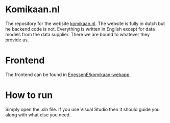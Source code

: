 # Komikaan.nl
The repository for the website [komikaan.nl](https://komikaan.nl). The website is fully in dutch but he backend code is not. Everything is written in English except for data models from the data supplier. There we are bound to whatever they provide us.
# Frontend
The frontend can be found in [EnessenE/komikaan-webapp](https://github.com/EnessenE/komikaan).
# How to run
Simply open the .sln file. If you use Visual Studio then it should guide you along with what else you need.
